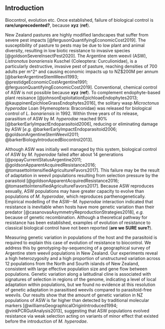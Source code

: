 ## Introduction

Biocontrol, evolution etc.
Once established, failure of biological control is **rare/unprecedented?**, because **xyz** (**ref**).

New Zealand pastures are highly modified landscapes that suffer from severe pest impacts [@fergusonQuantifyingEconomicCost2019].
The susceptibility of pasture to pests may be due to low plant and animal diversity, resulting in low biotic resistance to invasive species [@goldsonSevereInsectPest2020].
The Argentine stem weevil (ASW), *Listronotus bonariensis* Kuschel (Coleoptera: Curculionidae), is a particularly destructive, invasive pest of pasture, reaching densities of 700 adults per m^2^ and causing economic impacts up to NZ$200M per annum [@barkerArgentineStemWeevil1993; @prestidgeEconomicCostArgentine1991; @fergusonQuantifyingEconomicCost2019].
Conventional, chemical control of ASW is not possible because **xyz** (**ref**).
To complement endophyte-based plant resisance [@johnsonExploitationEpichloaeEndophytes2013; @kauppinenEpichloeGrassEndophytes2016], the solitary wasp *Microctonus hyperodae* Loan (Hymenoptera: Braconidae) was released for biological control of *L. bonariensis* in 1992.
Within three years of its release, parasitism of ASW by *M. hyperodae* reached 90% [@barkerEarlyImpactEndoparasitoid2006], reducing or eliminating damage by ASW [*e.g.* @barkerEarlyImpactEndoparasitoid2006; @goldsonArgentineStemWeevil2011; @barkerBiologyIntroducedBiocontrol2013].

Although ASW was initially well managed by this system, biological control of ASW by *M. hyperodae* failed after about 14 generations [@popayCurrentStatusArgentine2011; @goldsonApparentAcquiredResistance2016; @tomasettoIntensifiedAgricultureFavors2017].
This failure may be the result of adaptation in weevil populations resulting from selection pressure by the parasitoid [@goldsonApparentAcquiredResistance2016; @tomasettoIntensifiedAgricultureFavors2017].
Because ASW reproduces sexually, ASW populations may have greater capacity to evolve than populations of *M. hyperodae*, which reproduces parthenogenetically.
Empirical modelling of the ASW--*M. hyperodae* interaction indicated that resistance is inevitable when hosts have more genetic variation than their predator [@casanovasAsymmetryReproductionStrategies2018], *e.g.* because of genetic recombination.
Although a theoretical pathway for resistance has been established, examples of evolution of resistance to classical biological control have not been reported (**are we SURE sure?**).

Measuring genetic variation in populations of the host and the parasitoid is required to explain this case of evolution of resistance to biocontrol.
We address this by genotyping-by-sequencing of a geographical survey of Argentine stem weevil populations in New Zealand.
Our experiments reveal a high heterozygosity and a high proportion of unstructured variation across 12 populations from the North and Sourth islands of New Zealand, consistent with large effective population size and gene flow between populations.
Genetic variation along a latitudinal cline is associated with signatures of selection in regions of the genome, indicating a level of local adaptation within populations, but we found no evidence at this resolution of genetic adaptation in parasitised weevils compared to parasitoid-free weevils.
Our results show that the amount of genetic variation in NZ populations of ASW is far higher than detected by traditional molecular markers [@williamsGeographicalOriginIntroduced1994; @vinkPCRGutAnalysis2013], suggesting that ASW populations evolved resistance via weak selection acting on variants of minor effect that existed before the introduction of *M. hyperodae*.

